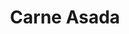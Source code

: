 ---
title: "Carne Asada"
price: "$16.00"
category: "Mexican-Cuisine"
img: "src/images/menu/Carne-Asada.jpeg"
desc: "Marinated skirt steak chard-broiled full of flavor. Garnished with guacamole, sour cream, and a side of corn tortillas"
---